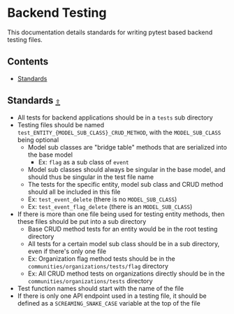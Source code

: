 # Backend Testing

This documentation details standards for writing pytest based backend testing files.

<a id="contents"></a>

## **Contents**

- [Standards](#standards-)

<a id="standards-"></a>

## Standards [`⇧`](#contents)

- All tests for backend applications should be in a `tests` sub directory
- Testing files should be named `test_ENTITY_{MODEL_SUB_CLASS}_CRUD_METHOD`, with the `MODEL_SUB_CLASS` being optional
  - Model sub classes are "bridge table" methods that are serialized into the base model
    - Ex: `flag` as a sub class of `event`
  - Model sub classes should always be singular in the base model, and should thus be singular in the test file name
  - The tests for the specific entity, model sub class and CRUD method should all be included in this file
  - Ex: `test_event_delete` (there is no `MODEL_SUB_CLASS`)
  - Ex: `test_event_flag_delete` (there is an `MODEL_SUB_CLASS`)
- If there is more than one file being used for testing entity methods, then these files should be put into a sub directory
  - Base CRUD method tests for an entity would be in the root testing directory
  - All tests for a certain model sub class  should be in a sub directory, even if there's only one file
  - Ex: Organization flag method tests should be in the `communities/organizations/tests/flag` directory
  - Ex: All CRUD method tests on organizations directly should be in the  `communities/organizations/tests` directory
- Test function names should start with the name of the file
- If there is only one API endpoint used in a testing file, it should be defined as a `SCREAMING_SNAKE_CASE` variable at the top of the file
